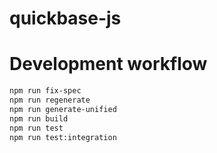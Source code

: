 # quickbase-js

# Development workflow

```bash
npm run fix-spec
npm run regenerate
npm run generate-unified
npm run build
npm run test
npm run test:integration
```
